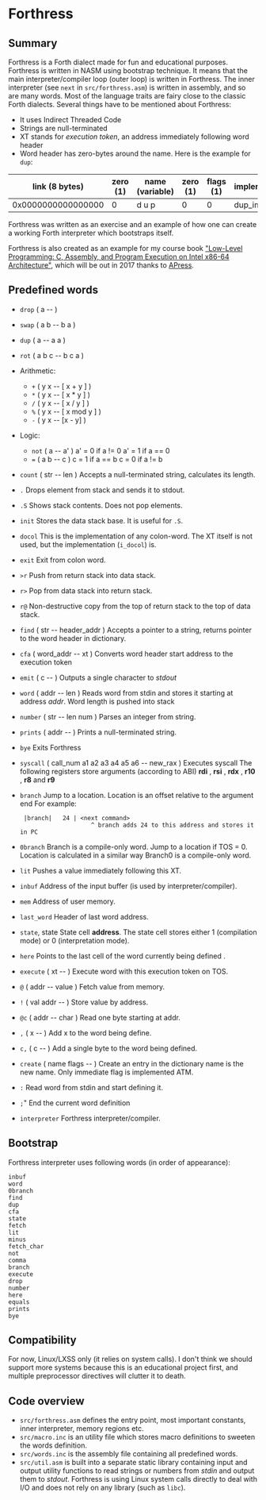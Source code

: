 # Forthress

## Summary
Forthress is a Forth dialect made for fun and educational purposes.
Forthress is written in NASM using bootstrap technique. It means that the main
interpreter/compiler loop (outer loop) is written in Forthress. The inner 
interpreter (see `next` in `src/forthress.asm`) is written in assembly, and so 
are many words. 
Most of the language traits are fairy close to the classic Forth dialects.
Several things have to be mentioned about Forthress:

* It uses Indirect Threaded Code
* Strings are null-terminated
* XT stands for _execution token_, an address immediately following word header
* Word header has zero-bytes around the name. Here is the example for `dup`:

| link (8 bytes) | zero (1) | name (variable) | zero (1) | flags (1) | implementation  | 
| --- | --- | --- | --- | --- | --- |
| 0x0000000000000000 | 0 | d u p | 0 | 0 | dup_impl |

Forthress was written as an exercise and an example of how one can 
create a working Forth interpreter which bootstraps itself.

Forthress is also created as an example for my course book ["Low-Level
Programming: C, Assembly, and Program Execution on Intel x86-64 Architecture"](www.apress.com/us/book/9781484224021),
which will be out in 2017 thanks to [APress](http://apress.com). 

## Predefined words

* `drop` ( a -- )
* `swap` ( a b -- b a )
* `dup` ( a -- a a )
* `rot` ( a b c -- b c a )
* Arithmetic:
  * `+` ( y x -- [ x + y ] )
  * `*` ( y x -- [ x * y ] )
  * `/` ( y x -- [ x / y ] )
  * `%` ( y x -- [ x mod y ] )
  * `-` ( y x -- [x - y] )
* Logic:
  * `not` ( a -- a' )
    a' = 0 if a != 0
    a' = 1 if a == 0
  * `=` ( a b -- c )
    c = 1 if a == b
    c = 0 if a != b

* `count` ( str -- len )
  Accepts a null-terminated string, calculates its length.
* `.`
  Drops element from stack and sends it to stdout.
* `.S`
  Shows stack contents. Does not pop elements.
* `init` 
  Stores the data stack base. It is useful for `.S`.
* `docol`
  This is the implementation of any colon-word.
  The XT itself is not used, but the implementation (`i_docol`) is.
* `exit`
  Exit from colon word. 
* `>r`
  Push from return stack into data stack.
* `r>`
  Pop from data stack into return stack.
* `r@`
  Non-destructive copy from the top of return stack 
  to the top of data stack.

* `find` ( str -- header_addr )
  Accepts a pointer to a string, returns pointer to the word header in dictionary.
* `cfa` ( word_addr -- xt )
  Converts word header start address to the 
  execution token
* `emit` ( c -- )
  Outputs a single character to _stdout_
* `word` ( addr -- len ) 
  Reads word from stdin and stores it starting at address _addr_.
  Word length is pushed into stack
* `number`
  ( str -- len num ) 
  Parses an integer from string.
* `prints`
  ( addr -- ) 
  Prints a null-terminated string.
* `bye`
  Exits Forthress
* `syscall`
  ( call_num a1 a2 a3 a4 a5 a6 -- new_rax )
  Executes syscall
  The following registers store arguments (according to ABI) 
  __rdi__ , __rsi__ , __rdx__ , __r10__ , __r8__ and __r9__
* `branch`
  Jump to a location. Location is an offset relative to the argument end
  For example: 

  ```
   |branch|   24 | <next command> 
                      ^ branch adds 24 to this address and stores it in PC
  ```

* `0branch`
  Branch is a compile-only word. 
  Jump to a location if TOS = 0. Location is calculated in a similar way
  Branch0 is a compile-only word. 

* `lit`
  Pushes a value immediately following this XT.
* `inbuf`
  Address of the input buffer (is used by interpreter/compiler).
* `mem`
  Address of user memory.
* `last_word`
  Header of last word address.
* `state`, state
  State cell __address__.
  The state cell stores either 1 (compilation mode) or 0 (interpretation mode).
*  `here`
  Points to the last cell of the word currently being defined .
* `execute`
  ( xt -- )
  Execute word with this execution token on TOS.
* `@`
  ( addr -- value )
  Fetch value from memory.
* `!`
  ( val addr -- ) 
  Store value by address.
* `@c`
  ( addr -- char )
  Read one byte starting at addr.
* `,`
  ( x -- ) 
  Add x to the word being define.
* `c,`
  ( c -- )
  Add a single byte to the word being defined.
* `create`
  ( name flags --  )
  Create an entry in the dictionary
  name is the new name.
  Only immediate flag is implemented ATM.
* `:`
  Read word from stdin and start defining it.
* `;`" 
  End the current word definition
* `interpreter`
Forthress interpreter/compiler.

## Bootstrap

Forthress interpreter uses following words (in order of appearance):

    inbuf
    word
    0branch
    find
    dup
    cfa
    state
    fetch
    lit
    minus
    fetch_char
    not
    comma
    branch
    execute    
    drop
    number
    here
    equals
    prints
    bye


## Compatibility
For now, Linux/LXSS only (it relies on system calls).
I don't think we should support more systems because this is an educational
project first, and multiple preprocessor directives will clutter it to death.

## Code overview
* `src/forthress.asm` defines the entry point, most important constants, inner interpreter,
memory regions etc.
* `src/macro.inc` is an utility file which stores macro definitions to sweeten the words definition. 
* `src/words.inc` is the assembly file containing all predefined words.
* `src/util.asm` is built into a separate static library containing input
  and output utility functions to read strings or numbers from _stdin_ and output them to _stdout_.
  Forthress is using Linux system calls directly to deal with I/O and does not rely on
  any library (such as `libc`).

